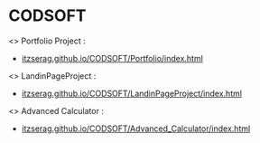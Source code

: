 # CODSOFT


<> Portfolio Project : <br>
- <a href="itzserag.github.io/CODSOFT/Portfolio/index.html">itzserag.github.io/CODSOFT/Portfolio/index.html <a><br>


<> LandinPageProject : <br>
- <a href="itzserag.github.io/CODSOFT/LandinPageProject/index.html">itzserag.github.io/CODSOFT/LandinPageProject/index.html <a><br>


<> Advanced Calculator : <br>
- <a href="itzserag.github.io/CODSOFT/Advanced_Calculator/index.html">itzserag.github.io/CODSOFT/Advanced_Calculator/index.html <a><br>
